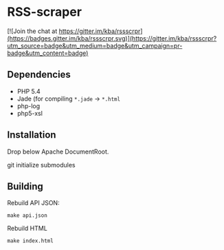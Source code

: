 RSS-scraper
===========

[![Join the chat at https://gitter.im/kba/rssscrpr](https://badges.gitter.im/kba/rssscrpr.svg)](https://gitter.im/kba/rssscrpr?utm_source=badge&utm_medium=badge&utm_campaign=pr-badge&utm_content=badge)

## Dependencies

* PHP 5.4
* Jade (for compiling `*.jade` -> `*.html`
* php-log
* php5-xsl

## Installation

Drop below Apache DocumentRoot.

git initialize submodules

## Building

Rebuild API JSON:

```
make api.json
```

Rebuild HTML

```
make index.html
```
